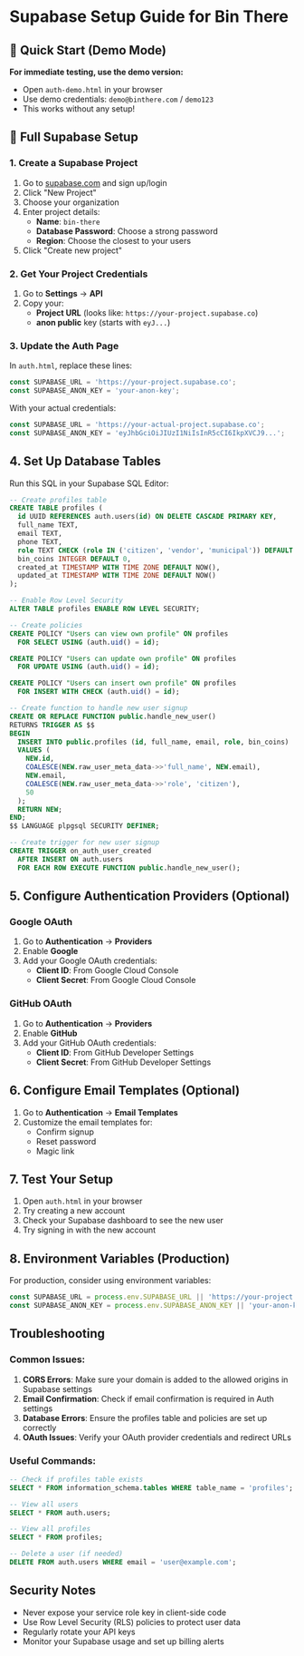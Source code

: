 # Supabase Setup Guide for Bin There

## 🚀 Quick Start (Demo Mode)

**For immediate testing, use the demo version:**
- Open `auth-demo.html` in your browser
- Use demo credentials: `demo@binthere.com` / `demo123`
- This works without any setup!

## 🔧 Full Supabase Setup

### 1. Create a Supabase Project

1. Go to [supabase.com](https://supabase.com) and sign up/login
2. Click "New Project"
3. Choose your organization
4. Enter project details:
   - **Name**: `bin-there`
   - **Database Password**: Choose a strong password
   - **Region**: Choose the closest to your users
5. Click "Create new project"

### 2. Get Your Project Credentials

1. Go to **Settings** → **API**
2. Copy your:
   - **Project URL** (looks like: `https://your-project.supabase.co`)
   - **anon public** key (starts with `eyJ...`)

### 3. Update the Auth Page

In `auth.html`, replace these lines:

```javascript
const SUPABASE_URL = 'https://your-project.supabase.co';
const SUPABASE_ANON_KEY = 'your-anon-key';
```

With your actual credentials:

```javascript
const SUPABASE_URL = 'https://your-actual-project.supabase.co';
const SUPABASE_ANON_KEY = 'eyJhbGciOiJIUzI1NiIsInR5cCI6IkpXVCJ9...';
```

## 4. Set Up Database Tables

Run this SQL in your Supabase SQL Editor:

```sql
-- Create profiles table
CREATE TABLE profiles (
  id UUID REFERENCES auth.users(id) ON DELETE CASCADE PRIMARY KEY,
  full_name TEXT,
  email TEXT,
  phone TEXT,
  role TEXT CHECK (role IN ('citizen', 'vendor', 'municipal')) DEFAULT 'citizen',
  bin_coins INTEGER DEFAULT 0,
  created_at TIMESTAMP WITH TIME ZONE DEFAULT NOW(),
  updated_at TIMESTAMP WITH TIME ZONE DEFAULT NOW()
);

-- Enable Row Level Security
ALTER TABLE profiles ENABLE ROW LEVEL SECURITY;

-- Create policies
CREATE POLICY "Users can view own profile" ON profiles
  FOR SELECT USING (auth.uid() = id);

CREATE POLICY "Users can update own profile" ON profiles
  FOR UPDATE USING (auth.uid() = id);

CREATE POLICY "Users can insert own profile" ON profiles
  FOR INSERT WITH CHECK (auth.uid() = id);

-- Create function to handle new user signup
CREATE OR REPLACE FUNCTION public.handle_new_user()
RETURNS TRIGGER AS $$
BEGIN
  INSERT INTO public.profiles (id, full_name, email, role, bin_coins)
  VALUES (
    NEW.id,
    COALESCE(NEW.raw_user_meta_data->>'full_name', NEW.email),
    NEW.email,
    COALESCE(NEW.raw_user_meta_data->>'role', 'citizen'),
    50
  );
  RETURN NEW;
END;
$$ LANGUAGE plpgsql SECURITY DEFINER;

-- Create trigger for new user signup
CREATE TRIGGER on_auth_user_created
  AFTER INSERT ON auth.users
  FOR EACH ROW EXECUTE FUNCTION public.handle_new_user();
```

## 5. Configure Authentication Providers (Optional)

### Google OAuth
1. Go to **Authentication** → **Providers**
2. Enable **Google**
3. Add your Google OAuth credentials:
   - **Client ID**: From Google Cloud Console
   - **Client Secret**: From Google Cloud Console

### GitHub OAuth
1. Go to **Authentication** → **Providers**
2. Enable **GitHub**
3. Add your GitHub OAuth credentials:
   - **Client ID**: From GitHub Developer Settings
   - **Client Secret**: From GitHub Developer Settings

## 6. Configure Email Templates (Optional)

1. Go to **Authentication** → **Email Templates**
2. Customize the email templates for:
   - Confirm signup
   - Reset password
   - Magic link

## 7. Test Your Setup

1. Open `auth.html` in your browser
2. Try creating a new account
3. Check your Supabase dashboard to see the new user
4. Try signing in with the new account

## 8. Environment Variables (Production)

For production, consider using environment variables:

```javascript
const SUPABASE_URL = process.env.SUPABASE_URL || 'https://your-project.supabase.co';
const SUPABASE_ANON_KEY = process.env.SUPABASE_ANON_KEY || 'your-anon-key';
```

## Troubleshooting

### Common Issues:

1. **CORS Errors**: Make sure your domain is added to the allowed origins in Supabase settings
2. **Email Confirmation**: Check if email confirmation is required in Auth settings
3. **Database Errors**: Ensure the profiles table and policies are set up correctly
4. **OAuth Issues**: Verify your OAuth provider credentials and redirect URLs

### Useful Commands:

```sql
-- Check if profiles table exists
SELECT * FROM information_schema.tables WHERE table_name = 'profiles';

-- View all users
SELECT * FROM auth.users;

-- View all profiles
SELECT * FROM profiles;

-- Delete a user (if needed)
DELETE FROM auth.users WHERE email = 'user@example.com';
```

## Security Notes

- Never expose your service role key in client-side code
- Use Row Level Security (RLS) policies to protect user data
- Regularly rotate your API keys
- Monitor your Supabase usage and set up billing alerts
